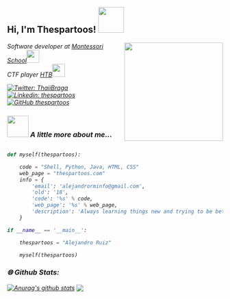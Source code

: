 <h2> Hi, I'm Thespartoos! <img src="https://media.giphy.com/media/76Ezod7CxRDqivd57V/giphy.gif" width="60"></h2>
<img align='right' src="https://media.giphy.com/media/jdPMeyv9rn0hZHh8n9/giphy.gif" width="230">
<p><em>Software developer at <a href="#">Montessori School</a><img src="https://media.giphy.com/media/jQePjCVHwYJtwOYwCY/giphy.gif" width="30"></br>CTF player <a href="https://www.hackthebox.com/home/users/profile/435714">HTB</a><img src="https://media.giphy.com/media/WUlplcMpOCEmTGBtBW/giphy.gif" width="30">

[![Twitter: ThaiiBraga](https://img.shields.io/twitter/follow/thespartoos?style=social)](https://twitter.com/thespartoos)
[![Linkedin: thespartoos](https://img.shields.io/badge/-thespartoos-blue?style=flat-square&logo=Linkedin&logoColor=white&link=https://www.linkedin.com/in/thespartoos/)](https://www.linkedin.com/in/thespartoos/)
[![GitHub thespartoos](https://img.shields.io/github/followers/thespartoos?label=follow&style=social)](https://github.com/thespartoos)  

### <img src="https://media.giphy.com/media/VgCDAzcKvsR6OM0uWg/giphy.gif" width="50"> A little more about me...  

```python

def myself(thespartoos):

    code = "Shell, Python, Java, HTML, CSS"
    web_page = "thespartoos.com"
    info = {
        'email': 'alejandrorminfo@gmail.com',
        'old': '18',
        'code': '%s' % code,
        'web_page': '%s' % web_page,
        'description': 'Always learning things new and trying to be better'
    }

if __name__ == '__main__':

    thespartoos = "Alejandro Ruiz"

    myself(thespartoos)
```  

  
### 🌐 Github Stats:

<div align="left">

  <a href="https://github.com/anuraghazra/github-readme-stats"><img align="center" src="https://github-readme-stats.vercel.app/api?username=thespartoos&show_icons=true&include_all_commits=true&theme=aura&hide_border=true" alt="Anurag's github stats" /></a>
  <a href="https://github.com/anuraghazra/github-readme-stats"><img align="center" src="https://github-readme-stats.vercel.app/api/top-langs/?username=thespartoos&layout=compact&theme=aura&hide_border=true" /></a>
</div>
